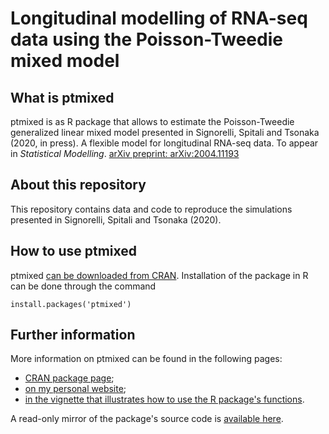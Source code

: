 # Longitudinal modelling of RNA-seq data using the Poisson-Tweedie mixed model

## What is ptmixed
ptmixed is as R package that allows to estimate the Poisson-Tweedie generalized linear mixed model presented in Signorelli, Spitali and Tsonaka (2020, in press). A flexible model for longitudinal RNA-seq data. To appear in *Statistical Modelling*. [arXiv preprint: arXiv:2004.11193](http://arxiv.org/abs/2004.11193)

## About this repository
This repository contains data and code to reproduce the simulations presented in Signorelli, Spitali and Tsonaka (2020).

## How to use ptmixed
ptmixed [can be downloaded from CRAN](https://cran.r-project.org/web/packages/ptmixed/index.html). Installation of the package in R can be done through the command 
```
install.packages('ptmixed')
```

## Further information
More information on ptmixed can be found in the following pages:
* [CRAN package page](https://cran.r-project.org/web/packages/ptmixed/index.html);
* [on my personal website](http://mirkosignorelli.wixsite.com/home/software);
* [in the vignette that illustrates how to use the R package's functions](https://cran.r-project.org/web/packages/ptmixed/vignettes/Overview_functionalities_ptmixed.html).

A read-only mirror of the package's source code is [available here](https://github.com/cran/ptmixed).

